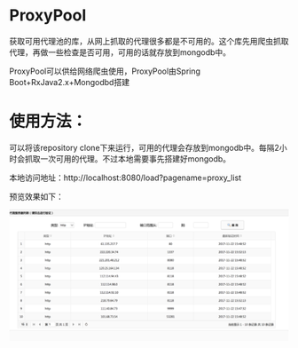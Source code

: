 # ProxyPool


获取可用代理池的库，从网上抓取的代理很多都是不可用的。这个库先用爬虫抓取代理，再做一些检查是否可用，可用的话就存放到mongodb中。

ProxyPool可以供给网络爬虫使用，ProxyPool由Spring Boot+RxJava2.x+Mongodbd搭建


# 使用方法：

可以将该repository clone下来运行，可用的代理会存放到mongodb中。每隔2小时会抓取一次可用的代理。不过本地需要事先搭建好mongodb。

本地访问地址：http://localhost:8080/load?pagename=proxy_list

预览效果如下：

![](proxy_list.png)